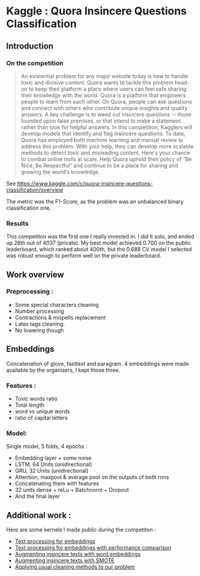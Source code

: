 # Kaggle : Quora Insincere Questions Classification

## Introduction

### On the competition 

> An existential problem for any major website today is how to handle toxic and divisive content. Quora wants to tackle this problem head-on to keep their platform a place where users can feel safe sharing their knowledge with the world.
Quora is a platform that empowers people to learn from each other. On Quora, people can ask questions and connect with others who contribute unique insights and quality answers. A key challenge is to weed out insincere questions -- those founded upon false premises, or that intend to make a statement rather than look for helpful answers.
In this competition, Kagglers will develop models that identify and flag insincere questions. To date, Quora has employed both machine learning and manual review to address this problem. With your help, they can develop more scalable methods to detect toxic and misleading content.
Here's your chance to combat online trolls at scale. Help Quora uphold their policy of “Be Nice, Be Respectful” and continue to be a place for sharing and growing the world’s knowledge.

See https://www.kaggle.com/c/quora-insincere-questions-classification/overview

The metric was the F1-Score, as the problem was an unbalanced binary classification one.

### Results

This competiton was the first one I really invested in. I did it solo, and ended up 26th out of 4037 (private).
My best model achieved 0.700 on the public leaderboard, which ranked about 400th, but the 0.688 CV model I selected was robust enough to perform well on the private leaderboard.

## Work overview

### Preprocessing : 

- Some special characters cleaning
- Number processing
- Contractions & mispells replacement 
- Latex tags cleaning.
- No lowering though

## Embeddings 

Concatenation of glove, fasttext and paragram.
4 embeddings were made available by the organisers, I kept those three.

### Features : 

- Toxic words ratio
- Total length
- word vs unique words
- ratio of capital letters

### Model:

Single model, 5 folds, 4 epochs :
- Embedding layer + some noise
- LSTM, 64 Units (unidirectional)
- GRU, 32 Units (unidirectional)
- Attention, maxpool & average pool on the outputs of both rnns
- Concatenating them with features
- 32 units dense + reLu + Batchnorm + Dropout
- And the final layer

## Additional work :

Here are some kernels I made public during the competiton :

- [Text processing for embeddings](https://www.kaggle.com/theoviel/improve-your-score-with-some-text-preprocessing)
- [Text processing for embeddings with performance comparison](https://www.kaggle.com/theoviel/improve-your-score-with-text-preprocessing-v2)
- [Augmenting insincere texts with word embeddings](https://www.kaggle.com/theoviel/using-word-embeddings-for-data-augmentation)
- [Augmenting insincere texts with SMOTE](https://www.kaggle.com/theoviel/dealing-with-class-imbalance-with-smote)
- [Applying usual cleaning methods to our problem](https://www.kaggle.com/theoviel/should-you-clean-your-data)
